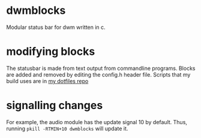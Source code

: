 # dwmblocks
Modular status bar for dwm written in c.
# modifying blocks
The statusbar is made from text output from commandline programs.
Blocks are added and removed by editing the config.h header file.
Scripts that my build uses are in [my dotfiles repo](https://github.com/kurisu170/dotfiles/tree/master/.local/bin/statusbar)
# signalling changes
For example, the audio module has the update signal 10 by default.
Thus, running `pkill -RTMIN+10 dwmblocks` will update it.
